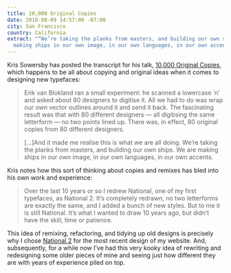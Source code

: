 ```yaml
---
title: 10,000 Original Copies
date: 2018-08-09 14:57:00 -07:00
city: San Francisco
country: California
extract: "“We’re taking the planks from masters, and building our own ships. We are
  making ships in our own image, in our own languages, in our own accents.”"
---
```


Kris Sowersby has posted the transcript for his talk, [10,000 Original Copies](https://klim.co.nz/blog/10000-original-copies/), which happens to be all about copying and original ideas when it comes to designing new typefaces:

> Erik van Blokland ran a small experiment: he scanned a lowercase ‘n’ and asked about 80 designers to digitise it. All we had to do was wrap our own vector outlines around it and send it back. The fascinating result was that with 80 different designers — all digitising the same letterform — no two points lined up. There was, in effect, 80 original copies from 80 different designers.
>
> [...]And it made me realise this is what we are all doing. We’re taking the planks from masters, and building our own ships. We are making ships in our own image, in our own languages, in our own accents.

Kris notes how this sort of thinking about copies and remixes has bled into his own work and experience:

> Over the last 10 years or so I redrew National, one of my first typefaces, as National 2. It’s completely redrawn, no two letterforms are exactly the same, and I added a bunch of new styles. But to me it is still National. It’s what I wanted to draw 10 years ago, but didn’t have the skill, time or patience.

This idea of remixing, refactoring, and tidying up old designs is precisely why I chose [National 2](https://klim.co.nz/retail-fonts/national-2/) for the most recent design of my website. And, subsequently, for a while now I’ve had this very kooky idea of rewriting and redesigning some older pieces of mine and seeing just how different they are with years of experience piled on top.

